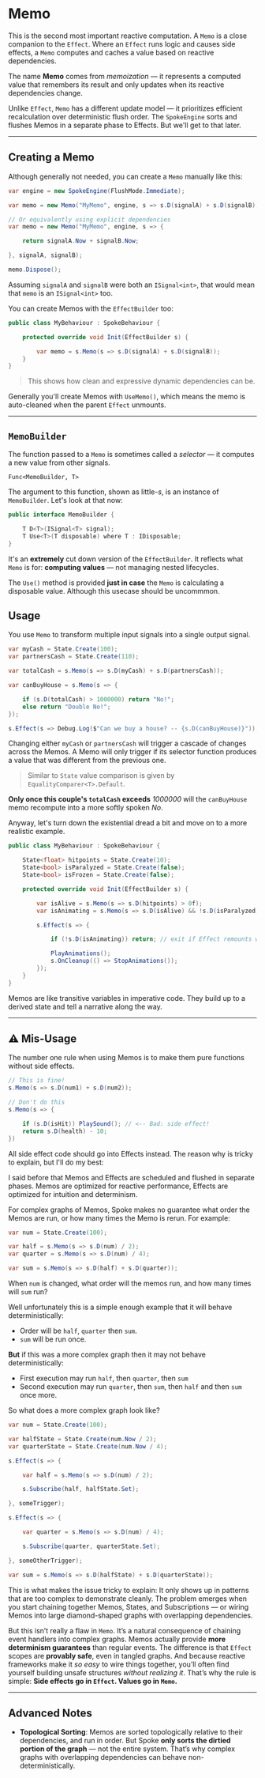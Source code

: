 # Memo

This is the second most important reactive computation. A `Memo` is a close companion to the `Effect`. Where an `Effect` runs logic and causes side effects, a `Memo` computes and caches a value based on reactive dependencies.

The name **Memo** comes from _memoization_ — it represents a computed value that remembers its result and only updates when its reactive dependencies change.

Unlike `Effect`, `Memo` has a different update model — it prioritizes efficient recalculation over deterministic flush order. The `SpokeEngine` sorts and flushes Memos in a separate phase to Effects. But we'll get to that later.

---

## Creating a Memo

Although generally not needed, you can create a `Memo` manually like this:

```csharp
var engine = new SpokeEngine(FlushMode.Immediate);

var memo = new Memo("MyMemo", engine, s => s.D(signalA) + s.D(signalB));

// Or equivalently using explicit dependencies
var memo = new Memo("MyMemo", engine, s => {

    return signalA.Now + signalB.Now;

}, signalA, signalB);

memo.Dispose();
```

Assuming `signalA` and `signalB` were both an `ISignal<int>`, that would mean that `memo` is an `ISignal<int>` too.

You can create Memos with the `EffectBuilder` too:

```csharp
public class MyBehaviour : SpokeBehaviour {

    protected override void Init(EffectBuilder s) {

        var memo = s.Memo(s => s.D(signalA) + s.D(signalB));
    }
}
```

> This shows how clean and expressive dynamic dependencies can be.

Generally you'll create Memos with `UseMemo()`, which means the memo is auto-cleaned when the parent `Effect` unmounts.

---

## `MemoBuilder`

The function passed to a `Memo` is sometimes called a _selector_ — it computes a new value from other signals.

`Func<MemoBuilder, T>`

The argument to this function, shown as little-_s_, is an instance of `MemoBuilder`. Let's look at that now:

```csharp
public interface MemoBuilder {

    T D<T>(ISignal<T> signal);
    T Use<T>(T disposable) where T : IDisposable;
}
```

It's an **extremely** cut down version of the `EffectBuilder`. It reflects what `Memo` is for: **computing values** — not managing nested lifecycles.

The `Use()` method is provided **just in case** the `Memo` is calculating a disposable value. Although this usecase should be uncommmon.

## Usage

You use `Memo` to transform multiple input signals into a single output signal.

```csharp
var myCash = State.Create(100);
var partnersCash = State.Create(110);

var totalCash = s.Memo(s => s.D(myCash) + s.D(partnersCash));

var canBuyHouse = s.Memo(s => {

    if (s.D(totalCash) > 1000000) return "No!";
    else return "Double No!";
});

s.Effect(s => Debug.Log($"Can we buy a house? -- {s.D(canBuyHouse)}"));
```

Changing either `myCash` or `partnersCash` will trigger a cascade of changes across the Memos. A Memo will only trigger if its selector function produces a value that was different from the previous one.

> Similar to `State` value comparison is given by `EqualityComparer<T>.Default`.

**Only once this couple's `totalCash` exceeds** _1000000_ will the `canBuyHouse` memo recompute into a more softly spoken _No_.

Anyway, let's turn down the existential dread a bit and move on to a more realistic example.

```csharp
public class MyBehaviour : SpokeBehaviour {

    State<float> hitpoints = State.Create(10);
    State<bool> isParalyzed = State.Create(false);
    State<bool> isFrozen = State.Create(false);

    protected override void Init(EffectBuilder s) {

        var isAlive = s.Memo(s => s.D(hitpoints) > 0f);
        var isAnimating = s.Memo(s => s.D(isAlive) && !s.D(isParalyzed) && !s.D(isFrozen));

        s.Effect(s => {

            if (!s.D(isAnimating)) return; // exit if Effect remounts with isAnimating.Now=false

            PlayAnimations();
            s.OnCleanup(() => StopAnimations());
        });
    }
}
```

Memos are like transitive variables in imperative code. They build up to a derived state and tell a narrative along the way.

---

## ⚠️ Mis-Usage

The number one rule when using Memos is to make them pure functions without side effects.

```csharp
// This is fine!
s.Memo(s => s.D(num1) + s.D(num2));

// Don't do this
s.Memo(s => {

    if (s.D(isHit)) PlaySound(); // <-- Bad: side effect!
    return s.D(health) - 10;
})
```

All side effect code should go into Effects instead. The reason why is tricky to explain, but I'll do my best:

I said before that Memos and Effects are scheduled and flushed in separate phases. Memos are optimized for reactive performance, Effects are optimized for intuition and determinism.

For complex graphs of Memos, Spoke makes no guarantee what order the Memos are run, or how many times the Memo is rerun. For example:

```csharp
var num = State.Create(100);

var half = s.Memo(s => s.D(num) / 2);
var quarter = s.Memo(s => s.D(num) / 4);

var sum = s.Memo(s => s.D(half) + s.D(quarter));
```

When `num` is changed, what order will the memos run, and how many times will `sum` run?

Well unfortunately this is a simple enough example that it will behave deterministically:

- Order will be `half`, `quarter` then `sum`.
- `sum` will be run once.

**But** if this was a more complex graph then it may not behave deterministically:

- First execution may run `half`, then `quarter`, then `sum`
- Second execution may run `quarter`, then `sum`, then `half` and then `sum` once more.

So what does a more complex graph look like?

```csharp
var num = State.Create(100);

var halfState = State.Create(num.Now / 2);
var quarterState = State.Create(num.Now / 4);

s.Effect(s => {

    var half = s.Memo(s => s.D(num) / 2);

    s.Subscribe(half, halfState.Set);

}, someTrigger);

s.Effect(s => {

    var quarter = s.Memo(s => s.D(num) / 4);

    s.Subscribe(quarter, quarterState.Set);

}, someOtherTrigger);

var sum = s.Memo(s => s.D(halfState) + s.D(quarterState));
```

This is what makes the issue tricky to explain:
It only shows up in patterns that are too complex to demonstrate cleanly.
The problem emerges when you start chaining together Memos, States, and Subscriptions — or wiring Memos into large diamond-shaped graphs with overlapping dependencies.

But this isn’t really a flaw in `Memo`.
It’s a natural consequence of chaining event handlers into complex graphs.
Memos actually provide **more determinism guarantees** than regular events.
The difference is that `Effect` scopes are **provably safe**, even in tangled graphs.
And because reactive frameworks make it _so easy_ to wire things together, you’ll often find yourself building unsafe structures _without realizing it_.
That’s why the rule is simple:
**Side effects go in `Effect`. Values go in `Memo`.**

---

## Advanced Notes

- **Topological Sorting**: Memos are sorted topologically relative to their dependencies, and run in order. But Spoke **only sorts the dirtied portion of the graph** — not the entire system. That’s why complex graphs with overlapping dependencies can behave non-deterministically.
